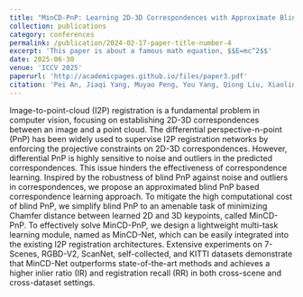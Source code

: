 ```yaml
---
title: "MinCD-PnP: Learning 2D-3D Correspondences with Approximate Blind PnP"
collection: publications
category: conferences
permalink: /publication/2024-02-17-paper-title-number-4
excerpt: 'This paper is about a famous math equation, $$E=mc^2$$'
date: 2025-06-30
venue: 'ICCV 2025'
paperurl: 'http://academicpages.github.io/files/paper3.pdf'
citation: 'Pei An, Jiaqi Yang, Muyao Peng, You Yang, Qiong Liu, Xiaolin Wu, and Liangliang Nan. MinCD-PnP: Learning 2D-3D Correspondences with Approximate Blind PnP. Accepted by ICCV 2025'
---
```


Image-to-point-cloud (I2P) registration is a fundamental problem in computer vision, focusing on establishing 2D-3D correspondences between an image and a point cloud. The differential perspective-n-point (PnP) has been widely used to supervise I2P registration networks by enforcing the projective constraints on 2D-3D correspondences. However, differential PnP is highly sensitive to noise and outliers in the predicted correspondences. This issue hinders the effectiveness of correspondence learning. Inspired by the robustness of blind PnP against noise and outliers in correspondences, we propose an approximated blind PnP based correspondence learning approach. To mitigate the high computational cost of blind PnP, we simplify blind PnP to an amenable task of minimizing Chamfer distance between learned 2D and 3D keypoints, called MinCD-PnP. To effectively solve MinCD-PnP, we design a lightweight multi-task learning module, named as MinCD-Net, which can be easily integrated into the existing I2P registration architectures. Extensive experiments on 7-Scenes, RGBD-V2, ScanNet, self-collected, and KITTI datasets demonstrate that MinCD-Net outperforms state-of-the-art methods and achieves a higher inlier ratio (IR) and registration recall (RR) in both cross-scene and cross-dataset settings.
